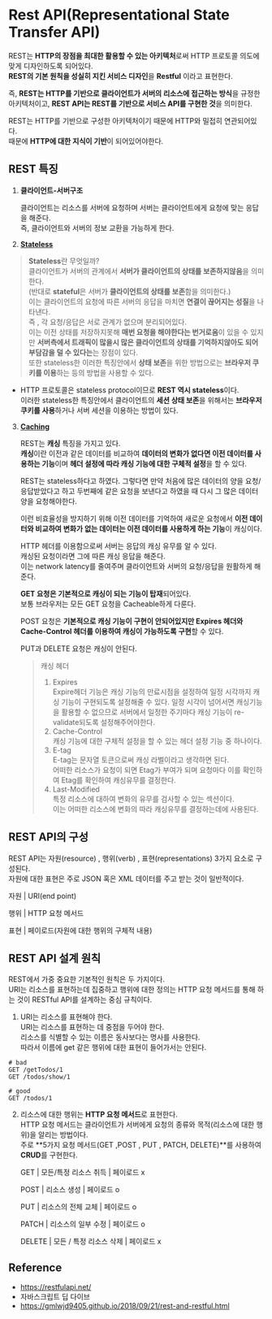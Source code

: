 # Rest API(Representational State Transfer API)

REST는 **HTTP의 장점을 최대한 활용할 수 있는 아키텍처**로써 HTTP 프로토콜 의도에 맞게 디자인하도록 되어있다.  
**REST의 기본 원칙을 성실히 지킨 서비스 디자인**을 **Restful** 이라고 표현한다.

즉, **REST는 HTTP를 기반으로 클라이언트가 서버의 리소스에 접근하는 방식**을 규정한 아키텍처이고, **REST API는 REST를 기반으로 서비스 API를 구현한 것**을 의미한다.

REST는 HTTP를 기반으로 구성한 아키텍처이기 때문에 HTTP와 밀접히 연관되어있다.  
때문에 **HTTP에 대한 지식이 기반**이 되어있어야한다.

## REST 특징

1. **클라이언트-서버구조**

   클라이언트는 리소스를 서버에 요청하며 서버는 클라이언트에게 요청에 맞는 응답을 해준다.  
   즉, 클라이언트와 서버의 정보 교환을 가능하게 한다.

2. **[Stateless](https://restfulapi.net/statelessness/)**

> **Stateless**란 무엇일까?  
> 클라이언트가 서버의 관계에서 **서버가 클라이언트의 상태를 보존하지않음**을 의미한다.  
> (반대로 **stateful**은 서버가 **클라이언트의 상태를 보존**함을 의미한다.)  
> 이는 클라이언트의 요청에 따른 서버의 응답을 마치면 **연결이 끊어지는 성질**을 나타낸다.  
> 즉 , 각 요청/응답은 서로 관계가 없으며 분리되어있다.  
> 이는 이전 상태를 저장하지못해 **매번 요청을 해야한다는 번거로움**이 있을 수 있지만 **서버측에서 트래픽이 많을시 많은 클라이언트의 상태를 기억하지않아도 되어 부담감을 덜 수 있다는**는 장점이 있다.  
> 또한 stateless한 이러한 특징안에서 **상태 보존**을 위한 방법으로는 **브라우저 쿠키를 이용**하는 등의 방법을 사용할 수 있다.

- HTTP 프로토콜은 stateless protocol이므로 **REST 역시 stateless**이다.  
  이러한 stateless한 특징안에서 클라이언트의 **세션 상태 보존**을 위해서는 **브라우저 쿠키를 사용**하거나 서버 세션을 이용하는 방법이 있다.

3. **[Caching](https://restfulapi.net/caching/)**

   REST는 **캐싱** 특징을 가지고 있다.  
   **캐싱**이란 이전과 같은 데이터를 비교하여 **데이터의 변화가 없다면 이전 데이터를 사용하는 기능**이며 **헤더 설정에 따라 캐싱 기능에 대한 구체적 설정**을 할 수 있다.

   REST는 stateless하다고 하였다. 그렇다면 만약 처음에 많은 데이터의 양을 요청/응답받았다고 하고 두번째에 같은 요청을 보낸다고 하였을 때 다시 그 많은 데이터양을 요청해야한다.

   이런 비효율성을 방지하기 위해 이전 데이터를 기억하여 새로운 요청에서 **이전 데이터와 비교하여 변화가 없는 데이터는 이전 데이터를 사용하게 하는 기능**이 캐싱이다.

   HTTP 헤더를 이용함으로써 서버는 응답의 캐싱 유무를 알 수 있다.  
   캐싱된 요청이라면 그에 따른 캐싱 응답을 해준다.  
   이는 network latency를 줄여주며 클라이언트와 서버의 요청/응답을 원활하게 해준다.

   **GET 요청은 기본적으로 캐싱이 되는 기능이 탑재**되어있다.  
   보통 브라우저는 모든 GET 요청을 Cacheable하게 다룬다.

   POST 요청은 **기본적으로 캐싱 기능이 구현이 안되어있지만 Expires 헤더와 Cache-Control 헤더를 이용하여 캐싱이 가능하도록 구현**할 수 있다.

   PUT과 DELETE 요청은 캐싱이 안된다.

   > 캐싱 헤더
   >
   > 1. Expires  
   >    Expire헤더 기능은 캐싱 기능의 만료시점을 설정하여 일정 시각까지 캐싱 기능이 구현되도록 설정해줄 수 있다. 일정 시각이 넘어서면 캐싱기능을 활용할 수 없으므로 서버에서 일정한 주기마다 캐싱 기능이 re-validate되도록 설정해주어야한다.
   > 2. Cache-Control  
   >    캐싱 기능에 대한 구체적 설정을 할 수 있는 헤더 설정 기능 중 하나이다.
   > 3. E-tag  
   >    E-tag는 문자열 토큰으로써 캐싱 라벨이라고 생각하면 된다.  
   >    어떠한 리소스가 요청이 되면 Etag가 부여가 되며 요청마다 이를 확인하여 Etag를 확인하여 캐싱유무를 결정한다.
   > 4. Last-Modified  
   >    특정 리소스에 대하여 변화의 유무를 검사할 수 있는 섹션이다.  
   >    이는 어떠한 리소스에 변화의 따라 캐싱유무를 결정하는데에 사용된다.

## REST API의 구성

REST API는 자원(resource) , 행위(verb) , 표현(representations) 3가지 요소로 구성된다.  
자원에 대한 표현은 주로 JSON 혹은 XML 데이터를 주고 받는 것이 일반적이다.

자원 | URI(end point)

행위 | HTTP 요청 메서드

표현 | 페이로드(자원에 대한 행위의 구체적 내용)

## REST API 설계 원칙

REST에서 가중 중요한 기본적인 원칙은 두 가지이다.  
URI는 리소스를 표현하는데 집중하고 행위에 대한 정의는 HTTP 요청 메서드를 통해 하는 것이 RESTful API를 설계하는 중심 규칙이다.

1. URI는 리소스를 표현해야 한다.  
   URI는 리소스를 표현하는 데 중점을 두어야 한다.  
   리소스를 식별할 수 있는 이름은 동사보다는 명사를 사용한다.  
   따라서 이름에 get 같은 행위에 대한 표현이 들어가서는 안된다.

```
# bad
GET /getTodos/1
GET /todos/show/1

# good
GET /todos/1
```

2. 리소스에 대한 행위는 **HTTP 요청 메서드**로 표현한다.  
   HTTP 요청 메서드는 클라이언트가 서버에게 요청의 종류와 목적(리소스에 대한 행위)을 알리는 방법이다.  
   주로 **5가지 요청 메서드(GET ,POST , PUT , PATCH, DELETE)**를 사용하여 **CRUD**를 구현한다.

   GET | 모든/특정 리소스 취득 | 페이로드 x

   POST | 리소스 생성 | 페이로드 o

   PUT | 리소스의 전체 교체 | 페이로드 o

   PATCH | 리소스의 일부 수정 | 페이로드 o

   DELETE | 모든 / 특정 리소스 삭제 | 페이로드 x

## Reference

- https://restfulapi.net/
- 자바스크립트 딥 다이브
- https://gmlwjd9405.github.io/2018/09/21/rest-and-restful.html
